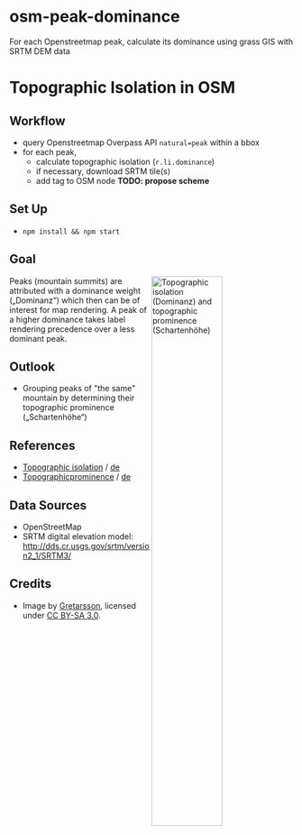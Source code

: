 # osm-peak-dominance
For each Openstreetmap peak, calculate its dominance using grass GIS with SRTM DEM data

# Topographic Isolation in OSM

## Workflow

* query Openstreetmap Overpass API `natural=peak` within a bbox
* for each peak,
    * calculate topographic isolation (`r.li.dominance`)
    * if necessary, download SRTM tile(s)
    * add tag to OSM node **TODO: propose scheme**


## Set Up

* `npm install && npm start`


## Goal
<img src="https://upload.wikimedia.org/wikipedia/commons/0/05/DominanzSchartenhoeheNew.png"
     align="right" width="50%"
     alt="Topographic isolation (Dominanz) and topographic prominence (Schartenhöhe)"/>

Peaks (mountain summits) are attributed with a dominance weight („Dominanz“) which then can be of interest for map rendering.
A peak of a higher dominance takes label rendering precedence over a less dominant peak.


## Outlook

* Grouping peaks of "the same" mountain by determining their topographic prominence („Schartenhöhe“)


## References

* [Topographic isolation](https://en.wikipedia.org/wiki/Topographic_isolation) / [de](https://de.wikipedia.org/wiki/Dominanz_(Geographie))
* [Topographicprominence](https://en.wikipedia.org/wiki/Topographic_prominence) / [de](https://de.wikipedia.org/wiki/Schartenh%C3%B6he)


## Data Sources

* OpenStreetMap
* SRTM digital elevation model: <http://dds.cr.usgs.gov/srtm/version2_1/SRTM3/>


## Credits

* Image by [Gretarsson](https://commons.wikimedia.org/wiki/User:Gretarsson),
  licensed under [CC BY-SA 3.0](https://creativecommons.org/licenses/by-sa/3.0/).
